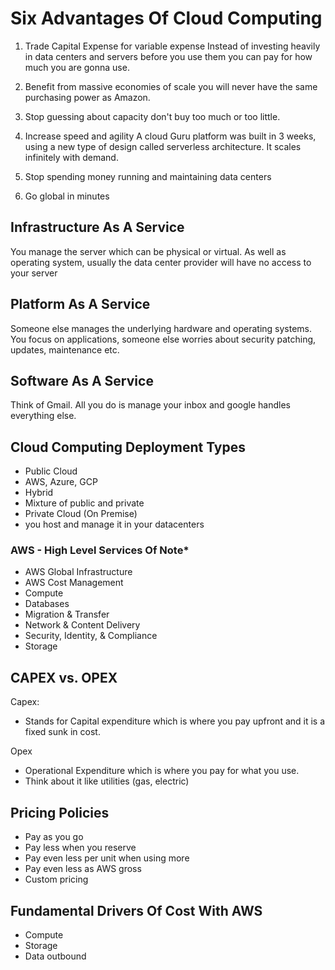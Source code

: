 # Six Advantages Of Cloud Computing

1. Trade Capital Expense for variable expense
Instead of investing heavily in data centers and servers before you use them you can pay for how much you are gonna use. 

2. Benefit from massive economies of scale
you will never have the same purchasing power as Amazon.

3. Stop guessing about capacity
don't buy too much or too little.

4. Increase speed and agility
A cloud Guru platform was built in 3 weeks, using a new type of design called serverless architecture. It scales infinitely with demand. 

5. Stop spending money running and maintaining data centers

6. Go global in minutes

## Infrastructure As A Service

You manage the server which can be physical or virtual. As well as operating system, usually the data center provider will have no access to your server

## Platform As A Service

Someone else manages the underlying hardware and operating systems. You focus on applications, someone else worries about security patching, updates, maintenance etc.

## Software As A Service

Think of Gmail. All you do is manage your inbox and google handles everything else.

## Cloud Computing Deployment Types

- Public Cloud
- AWS, Azure, GCP
- Hybrid
- Mixture of public and private
- Private Cloud (On Premise)
- you host and manage it in your datacenters

### AWS - High Level Services Of Note*

- AWS Global Infrastructure
- AWS Cost Management
- Compute
- Databases
- Migration & Transfer
- Network & Content Delivery
- Security, Identity, & Compliance
- Storage

## CAPEX vs. OPEX

Capex:

- Stands for Capital expenditure which is where you pay upfront and it is a fixed sunk in cost.

Opex
- Operational Expenditure which is where you pay for what you use.
- Think about it like utilities (gas, electric)

## Pricing Policies

- Pay as you go
- Pay less when you reserve
- Pay even less per unit when using more
- Pay even less as AWS gross
- Custom pricing

## Fundamental Drivers Of Cost With AWS

- Compute
- Storage
- Data outbound